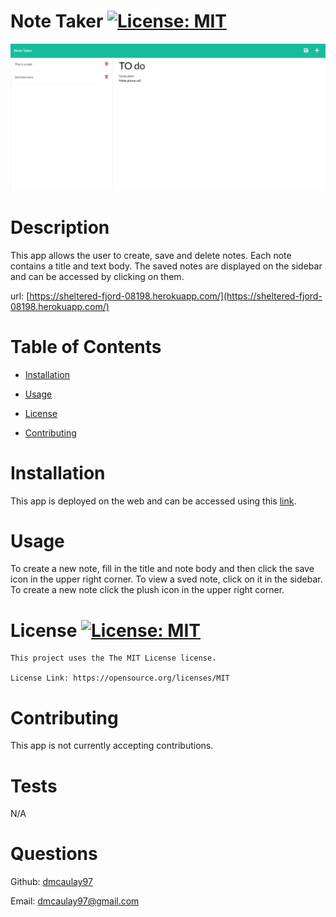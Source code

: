 # Note Taker [![License: MIT](https://img.shields.io/badge/License-MIT-yellow.svg)](https://opensource.org/licenses/MIT)
![img](./img/Capture.PNG)
# Description
This app allows the user to create, save and delete notes. Each note contains a title and text body. The saved notes are displayed on the sidebar and can be accessed by clicking on them.

url: [https://sheltered-fjord-08198.herokuapp.com/](https://sheltered-fjord-08198.herokuapp.com/)

# Table of Contents
- [Installation](#installation)

- [Usage](#usage)

- [License](#license)

- [Contributing](#contributing)

# Installation
This app is deployed on the web and can be accessed using this [link](https://sheltered-fjord-08198.herokuapp.com/).

# Usage
To create a new note, fill in the title and note body and then click the save icon in the upper right corner. To view a sved note, click on it in the sidebar. To create a new note click the plush icon in the upper right corner.

# License [![License: MIT](https://img.shields.io/badge/License-MIT-yellow.svg)](https://opensource.org/licenses/MIT)
    This project uses the The MIT License license.
    
    License Link: https://opensource.org/licenses/MIT

# Contributing
This app is not currently accepting contributions.

# Tests
N/A

# Questions
Github: [dmcaulay97](https://github.com/dmcaulay97)

Email: dmcaulay97@gmail.com
  
